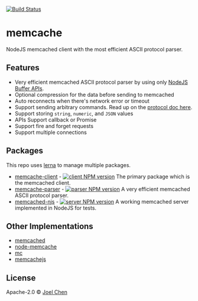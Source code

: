 [![Build Status][travis-image]][travis-url]

# memcache

NodeJS memcached client with the most efficient ASCII protocol parser.

## Features

-   Very efficient memcached ASCII protocol parser by using only [NodeJS Buffer APIs](https://nodejs.org/api/buffer.html).
-   Optional compression for the data before sending to memcached
-   Auto reconnects when there's network error or timeout
-   Support sending arbitrary commands.  Read up on the [protocol doc here](https://github.com/memcached/memcached/blob/master/doc/protocol.txt).
-   Support storing `string`, `numeric`, and `JSON` values
-   APIs Support callback or Promise
-   Support fire and forget requests
-   Support multiple connections

## Packages

This repo uses [lerna](https://lernajs.io/) to manage multiple packages.

-   [memcache-client](packages/memcache-client) - [![client NPM version][client-npm-image]][client-npm-url] The primary package which is the memcached client.
-   [memcache-parser](packages/memcache-parser) - [![parser NPM version][parser-npm-image]][parser-npm-url] A very efficient memcached ASCII protocol parser.
-   [memcached-njs](packages/memcached-njs) - [![server NPM version][server-npm-image]][server-npm-url] A working memcached server implemented in NodeJS for tests.

## Other Implementations

-   [memcached](https://github.com/3rd-Eden/memcached)
-   [node-memcache](https://github.com/elbart/node-memcache)
-   [mc](http://overclocked.com/mc/)
-   [memcachejs](https://github.com/jketterl/memcachejs)

## License

Apache-2.0 © [Joel Chen](https://github.com/jchip)

[travis-image]: https://travis-ci.org/electrode-io/memcache.svg?branch=master

[travis-url]: https://travis-ci.org/electrode-io/memcache

[client-npm-image]: https://badge.fury.io/js/memcache-client.svg

[client-npm-url]: https://npmjs.org/package/memcache-client

[parser-npm-image]: https://badge.fury.io/js/memcache-parser.svg

[parser-npm-url]: https://npmjs.org/package/memcache-parser

[server-npm-image]: https://badge.fury.io/js/memcached-njs.svg

[server-npm-url]: https://npmjs.org/package/memcached-njs
